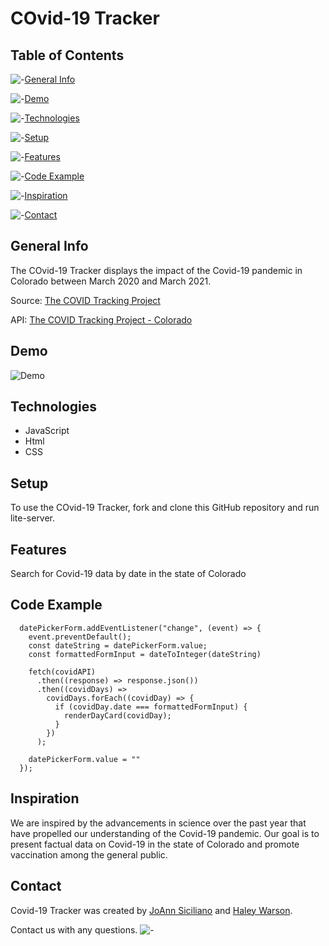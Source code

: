 # COvid-19 Tracker

## Table of Contents

![-](https://i.imgur.com/SHaN5GA.gif)[General Info](#general-info)

![-](https://i.imgur.com/SHaN5GA.gif)[Demo](#demo)

![-](https://i.imgur.com/SHaN5GA.gif)[Technologies](#technologies)

![-](https://i.imgur.com/SHaN5GA.gif)[Setup](#setup)

![-](https://i.imgur.com/SHaN5GA.gif)[Features](#features)

![-](https://i.imgur.com/SHaN5GA.gif)[Code Example](#code-example)

![-](https://i.imgur.com/SHaN5GA.gif)[Inspiration](#inspiration)

![-](https://i.imgur.com/SHaN5GA.gif)[Contact](#contact)

## General Info

The COvid-19 Tracker displays the impact of the Covid-19 pandemic in Colorado between March 2020 and March 2021.

Source: [The COVID Tracking Project](https://covidtracking.com/)

API: [The COVID Tracking Project - Colorado](https://api.covidtracking.com/v1/states/co/daily.json/)

## Demo

![Demo](https://i.imgur.com/sh16tpk.gifv)

## Technologies

- JavaScript
- Html
- CSS

## Setup

To use the COvid-19 Tracker, fork and clone this GitHub repository and run lite-server.

## Features

Search for Covid-19 data by date in the state of Colorado

## Code Example

```
  datePickerForm.addEventListener("change", (event) => {
    event.preventDefault();
    const dateString = datePickerForm.value;
    const formattedFormInput = dateToInteger(dateString)

    fetch(covidAPI)
      .then((response) => response.json())
      .then((covidDays) =>
        covidDays.forEach((covidDay) => {
          if (covidDay.date === formattedFormInput) {
            renderDayCard(covidDay);
          }
        })
      );

    datePickerForm.value = ""
  });
```

## Inspiration

We are inspired by the advancements in science over the past year that have propelled our understanding of the Covid-19 pandemic. Our goal is to present factual data on Covid-19 in the state of Colorado and promote vaccination among the general public.

## Contact

Covid-19 Tracker was created by [JoAnn Siciliano](https://www.linkedin.com/in/joannsiciliano/) and [Haley Warson](https://www.linkedin.com/in/haleywarson/).

Contact us with any questions. ![-](https://i.imgur.com/SHaN5GA.gif)
